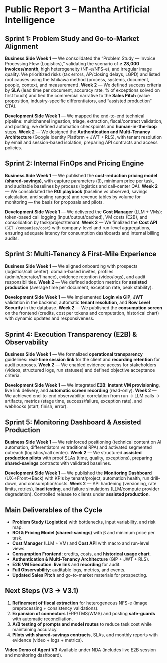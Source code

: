 # Public Report 3 – Mantha Artificial Intelligence

## Sprint 1: Problem Study and Go-to-Market Alignment

**Business Side**
**Week 1** — We consolidated the “Problem Study — Invoice Processing Flow (Logistics),” validating the scenario of **≥ 28,000 invoices/month**, high heterogeneity (NF-e/NFS-e), and irregular image quality. We prioritized risks (tax errors, AP/closing delays, LGPD) and listed root causes using the Ishikawa method (process, systems, document, people, context, and measurement).
**Week 2** — We defined success criteria by **SLA** (lead time per document, accuracy rate, % of exceptions solved on first touch) and tied the commercial narrative to the **Sales Pitch** (value proposition, industry-specific differentiators, and “assisted production” CTA).

**Development Side**
**Week 1** — We mapped the end-to-end technical pipeline: multichannel ingestion, triage, extraction, fiscal/contract validation, and posting; we defined automation checkpoints and **human-in-the-loop** steps.
**Week 2** — We designed the **Authentication and Multi-Tenancy Architecture** (Google Identity Platform + JWT + RLS), with tenant resolution by email and session-based isolation, preparing API contracts and access policies.

## Sprint 2: Internal FinOps and Pricing Engine

**Business Side**
**Week 1** — We published the **cost-reduction pricing model (shared-savings)**, with capture parameters (β), minimum price per task, and auditable baselines by process (logistics and call-center QA).
**Week 2** — We consolidated the **ROI playbook** (baseline vs observed, savings calculation, and scaling ranges) and revenue tables by volume for monitoring — the basis for proposals and pilots.

**Development Side**
**Week 1** — We delivered the **Cost Manager** (LLM + VMs): token-based call logging (input/output/cached), VM costs (E2B), and consolidation by task/project/tenant.
**Week 2** — We finalized the **Cost API** (`GET /companies/cost`) with company-level and run-level aggregations, ensuring adequate latency for consumption dashboards and internal billing audits.

## Sprint 3: Multi-Tenancy & First-Mile Experience

**Business Side**
**Week 1** — We aligned onboarding with prospects (logistics/call center): domain-based invites, profiles (admin/operator/finance), evidence retention (video/logs), and audit responsibilities.
**Week 2** — We defined adoption metrics for **assisted production** (average time per document, exception rate, peak stability).

**Development Side**
**Week 1** — We implemented **Login via GIP**, **JWT** validation in the backend, automatic **tenant resolution**, and **Row Level Security** in the database.
**Week 2** — We published the **consumption screen** on the frontend (credits, cost per tokens and computation, historical chart) with dynamic updates and responsiveness.

## Sprint 4: Execution Transparency (E2B) & Observability

**Business Side**
**Week 1** — We formalized **operational transparency** guidelines: **real-time session link** for the client and **recording retention** for audit purposes.
**Week 2** — We enabled evidence access for stakeholders (videos, structured logs, run statuses) and defined objective acceptance criteria.

**Development Side**
**Week 1** — We integrated **E2B**: **instant VM provisioning**, live link delivery, and **automatic screen recording** (read-only).
**Week 2** — We achieved end-to-end observability: correlation from run → LLM calls → artifacts, metrics (stage time, success/failure, exception rate), and webhooks (start, finish, error).

## Sprint 5: Monitoring Dashboard & Assisted Production

**Business Side**
**Week 1** — We reinforced positioning (technical content on AI automation, differentiators vs traditional RPA) and activated segmented outreach (logistics/call center).
**Week 2** — We structured **assisted production pilots** with proof SLAs (time, quality, exceptions), preparing **shared-savings** contracts with validated baselines.

**Development Side**
**Week 1** — We published the **Monitoring Dashboard** (UX→Front→Back) with KPIs by tenant/project, automation health, run drill-down, and consumption/costs.
**Week 2** — API hardening (versioning, rate limits, retries), **load testing**, and failure simulations (LLM/compute provider degradation). Controlled release to clients under **assisted production**.

## Main Deliverables of the Cycle

* **Problem Study (Logistics)** with bottlenecks, input variability, and risk map.
* **ROI & Pricing Model (shared-savings)** with β and minimum price per task.
* **Cost Manager** (LLM + VM) and **Cost API** with macro and run-level views.
* **Consumption Frontend**: credits, costs, and **historical usage chart**.
* **Authentication & Multi-Tenancy Architecture** (GIP + JWT + RLS).
* **E2B VM Execution**: **live link** and **recording** for audit.
* **Full Observability**: auditable logs, metrics, and events.
* **Updated Sales Pitch** and go-to-market materials for prospecting.

## Next Steps (V3 → V3.1)

1. **Refinement of fiscal extraction** for heterogeneous NFS-e (image preprocessing + consistency validations).
2. **Expansion of connectors** (ERP/TMS/WMS) and posting **safe-guards** with automatic reconciliation.
3. **A/B testing of prompts and model routes** to reduce task cost while maintaining accuracy.
4. **Pilots with shared-savings contracts**, SLAs, and monthly reports with evidence (video + logs + metrics).

**Video Demo of Agent V3**
Available under NDA (includes live E2B session and monitoring dashboard).
